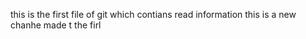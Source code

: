 
this is the first file of git which contians read information
this is  a new chanhe made t  the firl
